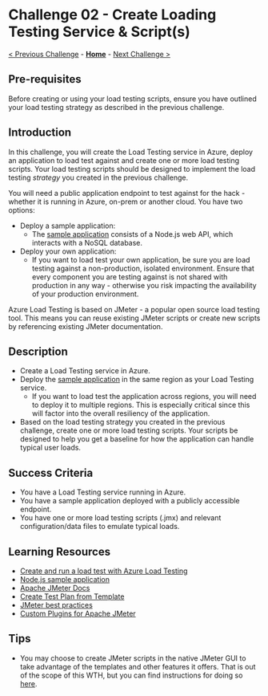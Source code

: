 # Challenge 02 - Create Loading Testing Service & Script(s)

[< Previous Challenge](./Challenge-01.md) - **[Home](../README.md)** - [Next Challenge >](./Challenge-03.md)

## Pre-requisites

Before creating or using your load testing scripts, ensure you have outlined your load testing strategy as described in the previous challenge.

## Introduction

In this challenge, you will create the Load Testing service in Azure, deploy an application to load test against and create one or more load testing scripts. Your load testing scripts should be designed to implement the load testing *strategy* you created in the previous challenge. 

You will need a public application endpoint to test against for the hack - whether it is running in Azure, on-prem or another cloud. You have two options:

- Deploy a sample application:
    - The [sample application](https://docs.microsoft.com/en-us/azure/load-testing/tutorial-identify-bottlenecks-azure-portal#deploy-the-sample-app) consists of a Node.js web API, which interacts with a NoSQL database. 
- Deploy your own application:
    - If you want to load test your own application, be sure you are load testing against a non-production, isolated environment. Ensure that every component you are testing against is not shared with production in any way - otherwise you risk impacting the availability of your production environment.

Azure Load Testing is based on JMeter - a popular open source load testing tool. This means you can reuse existing JMeter scripts or create new scripts by referencing existing JMeter documentation.

## Description

- Create a Load Testing service in Azure.
- Deploy the [sample application](https://docs.microsoft.com/en-us/azure/load-testing/tutorial-identify-bottlenecks-azure-portal#deploy-the-sample-app) in the same region as your Load Testing service.
    - If you want to load test the application across regions, you will need to deploy it to multiple regions. This is especially critical since this will factor into the overall resiliency of the application.
- Based on the load testing strategy you created in the previous challenge, create one or more load testing scripts. Your scripts be designed to help you get a baseline for how the application can handle typical user loads.

## Success Criteria

- You have a Load Testing service running in Azure.
- You have a sample application deployed with a publicly accessible endpoint.
- You have one or more load testing scripts (.jmx) and relevant configuration/data files to emulate typical loads.

## Learning Resources

- [Create and run a load test with Azure Load Testing](https://docs.microsoft.com/en-us/azure/load-testing/quickstart-create-and-run-load-test)
- [Node.js sample application](https://docs.microsoft.com/en-us/azure/load-testing/tutorial-identify-bottlenecks-azure-portal#deploy-the-sample-app)
- [Apache JMeter Docs](https://jmeter.apache.org/index.html)
- [Create Test Plan from Template](https://jmeter.apache.org/usermanual/get-started.html#template)
- [JMeter best practices](https://jmeter.apache.org/usermanual/best-practices.html)
- [Custom Plugins for Apache JMeter](https://jmeter-plugins.org/)

## Tips
- You may choose to create JMeter scripts in the native JMeter GUI to take advantage of the templates and other features it offers. That is out of the scope of this WTH, but you can find instructions for doing so [here](https://jmeter.apache.org/usermanual/get-started.html#install).
